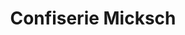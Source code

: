---
title: "Confiserie Micksch"
url: /muenchen/confiserie-micksch-fuerstenrieder-strasse/
shop: Süßwaren
---
